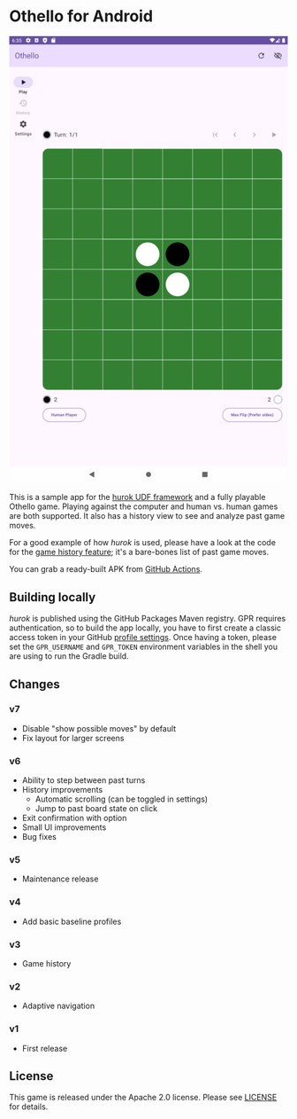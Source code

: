 # Othello for Android

![Screenshot from the game](resources/screenshot.png)

This is a sample app for the [hurok UDF framework](https://github.com/atomgomba/hurok) and a fully playable Othello game. Playing against the computer and human vs. human games are both supported. It also has a history view to see and analyze past game moves.

For a good example of how *hurok* is used, please have a look at the code for the [game history feature](https://github.com/atomgomba/othello/tree/main/feature/game-history); it's a bare-bones list of past game moves.

You can grab a ready-built APK from [GitHub Actions](https://github.com/atomgomba/othello/actions).

## Building locally

*hurok* is published using the GitHub Packages Maven registry. GPR requires authentication, so to build the app locally, you have to first create a classic access token in your GitHub [profile settings](https://github.com/settings/tokens). Once having a token, please set the `GPR_USERNAME` and `GPR_TOKEN` environment variables in the shell you are using to run the Gradle build.

## Changes

### v7

* Disable "show possible moves" by default
* Fix layout for larger screens

### v6

* Ability to step between past turns
* History improvements
  * Automatic scrolling (can be toggled in settings)
  * Jump to past board state on click
* Exit confirmation with option
* Small UI improvements
* Bug fixes

### v5

* Maintenance release

### v4

* Add basic baseline profiles

### v3

* Game history

### v2

* Adaptive navigation

### v1

* First release

## License

This game is released under the Apache 2.0 license. Please see [LICENSE](https://raw.githubusercontent.com/atomgomba/othello/v2/LICENSE) for details.
